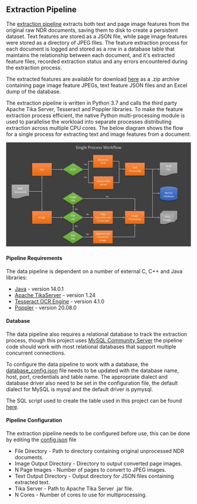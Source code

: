 ## Extraction Pipeline
The [extraction pipeline](https://github.com/justinbt1/Multimodal-Document-Classification/tree/main/extraction_pipeline) 
extracts both text and page image features from the original raw NDR documents, saving them to disk to create a
persistent dataset. Text features are stored as a JSON file, while page image features were stored as a directory of JPEG 
files. The feature extraction process for each document is logged and stored as a row in a database table that maintains 
the relationship between each document, and it's extracted feature files, recorded extraction status and any errors 
encountered during the extraction process.  

The extracted features are available for download [here](https://drive.google.com/drive/folders/1RHbfZAoXNeK5r_JgZk4m1r_u37tjrVKo?usp=sharing) 
as a .zip archive containing page image feature JPEGs, text feature JSON files and an Excel dump of the database.  

The extraction pipeline is written in Python 3.7 and calls the third party Apache Tika Server, Tesseract and Poppler 
libraries. To make the feature extraction process efficient, the native Python multi-processing module is used to 
parallelise the workload into separate processes distributing extraction across multiple CPU cores. The below diagram 
shows the flow for a single process for extracting text and image features from a document:

![License: MIT](https://github.com/justinbt1/Multimodal-Document-Classification/blob/main/media/Extraction%20Flow.jpg)

#### Pipeline Requirements
The data pipeline is dependent on a number of external C, C++ and Java libraries:
- [Java](https://adoptopenjdk.net/) - version 14.0.1 
- [Apache TikaServer](https://repo1.maven.org/maven2/org/apache/tika/tika-server/1.24/) - version 1.24 
- [Tesseract OCR Engine](https://github.com/UB-Mannheim/tesseract/wiki) - version 4.1.0
- [Poppler](https://poppler.freedesktop.org/) - version 20.08.0

#### Database
The data pipeline also requires a relational database to track the extraction process, though this project 
uses [MySQL Community Server](https://dev.mysql.com/downloads/mysql/) the pipeline code should work with most relational 
databases that support multiple concurrent connections.

To configure the data pipeline to work with a database, the 
[database_config.json](https://github.com/justinbt1/Multimodal-Document-Classification/blob/main/configs/database_config.json) file needs to be updated with the database 
name, host, port, credentials and table name. The appropriate dialect and database driver also need to be set in the configuration file, 
the default dialect for MySQL is mysql and the default driver is pymysql.

The SQL script used to create the table used in this project can be found 
[here](https://github.com/justinbt1/Multimodal-Document-Classification/blob/main/scripts/create_table.sql).

#### Pipeline Configuration
The extraction pipeline needs to be configured before use, this can be done by editing the [config.json](https://github.com/justinbt1/Multimodal-Document-Classification/blob/main/configs/config.json)
file 
- File Directory - Path to directory containing original unprocessed NDR documents.
- Image Output Directory - Directory to output converted page images. 
- N Page Images - Number of pages to convert to JPEG images.
- Text Output Directory - Output directory for JSON files containing extracted text. 
- Tika Server - Path to Apache Tika Server .jar file.
- N Cores - Number of cores to use for multiprocessing.
